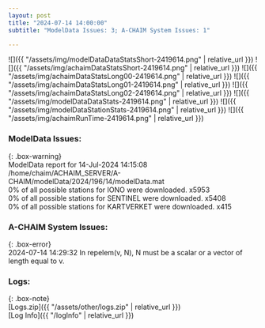 ```yaml
---
layout: post
title: "2024-07-14 14:00:00"
subtitle: "ModelData Issues: 3; A-CHAIM System Issues: 1"

---
```


![]({{ "/assets/img/modelDataDataStatsShort-2419614.png" | relative_url }})
![]({{ "/assets/img/achaimDataStatsShort-2419614.png" | relative_url }})
![]({{ "/assets/img/achaimDataStatsLong00-2419614.png" | relative_url }})
![]({{ "/assets/img/achaimDataStatsLong01-2419614.png" | relative_url }})
![]({{ "/assets/img/achaimDataStatsLong02-2419614.png" | relative_url }})
![]({{ "/assets/img/modelDataDataStats-2419614.png" | relative_url }})
![]({{ "/assets/img/modelDataStationStats-2419614.png" | relative_url }})
![]({{ "/assets/img/achaimRunTime-2419614.png" | relative_url }})


### ModelData Issues:  
  
{: .box-warning}  
 ModelData report for 14-Jul-2024 14:15:08   
 /home/chaim/ACHAIM_SERVER/A-CHAIM/modelData/2024/196/14/modelData.mat   
 0% of all possible stations for IONO were downloaded. x5953   
 0% of all possible stations for SENTINEL were downloaded. x5408   
 0% of all possible stations for KARTVERKET were downloaded. x415   
  
### A-CHAIM System Issues:  
  
{: .box-error}  
2024-07-14 14:29:32 In repelem(v, N), N must be a scalar or a vector of length equal to v.  

### Logs:  
  
{: .box-note}  
[Logs.zip]({{ "/assets/other/logs.zip" | relative_url }})  
[Log Info]({{ "/logInfo" | relative_url }})  
